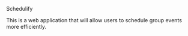 Schedulify

This is a web application that will allow users to schedule group events more efficiently.